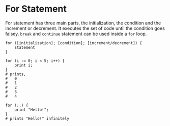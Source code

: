 # For Statement

For statement has three main parts, the initialization, the condition and the increment or decrement. It executes the set of code until the condition goes falsey. `break` and `continue` statement can be used inside a `for` loop.

```title="Syntax"
for ([initialization]; [condition]; [increment/decrement]) {
    statement
}
```

```title="Example"
for (i := 0; i < 5; i++) {
    print i;
}
# prints,
#   0
#   1
#   2
#   3
#   4

for (;;) {
    print "Hello!";
}
# prints "Hello!" infinitely
```

